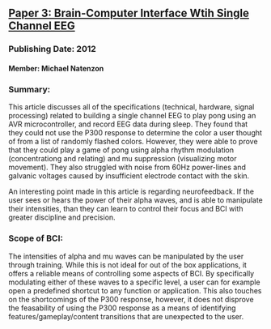 ## [Paper 3: Brain-Computer Interface Wtih Single Channel EEG](https://people.ece.cornell.edu/land/courses/ece4760/FinalProjects/s2012/cwm55/cwm55_mj294/#)
### Publishing Date: 2012
#### Member: Michael Natenzon
 
### Summary:
This article discusses all of the specifications (technical, hardware, signal processing) related to
building a single channel EEG to play pong using an AVR microcontroller, and record EEG data during sleep.
They found that they could not use the P300 response to determine the color a user thought of from a list of
randomly flashed colors. However, they were able to prove that they could play a game of pong using alpha rhythm
modulation (concentrationg and relating) and mu suppression (visualizing motor movement). They also 
struggled with noise from 60Hz power-lines and galvanic voltages caused by insufficient electrode contact
with the skin.

An interesting point made in this article is regarding neurofeedback. 
If the user sees or hears the power of their alpha waves, and is able to manipulate their intensities, 
than they can learn to control their focus and BCI with greater discipline and precision.

### Scope of BCI:
The intensities of alpha and mu waves can be manipulated by the user through training. While this is not ideal for
out of the box applications, it offers a reliable means of controlling some aspects of BCI. By specifically
modulating either of these waves to a specific level, a user can for example open a predefined shortcut
to any function or application. This also touches on the shortcomings of the P300 response, however, 
it does not disprove the feasability of using the P300 response as a means of identifying 
features/gameplay/content transitions that are unexpected to the user.